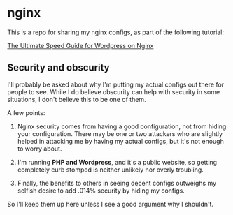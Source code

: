 nginx
=====

This is a repo for sharing my nginx configs, as part of the following tutorial:

[The Ultimate Speed Guide for Wordpress on Nginx](http://danielmiessler.com/blog/ultimate-speed-wordpress-nginx/ "nginx-speed")

## Security and obscurity

I'll probably be asked about why I'm putting my actual configs out there for people to see. While I do believe obscurity can help with security in some situations, I don't believe this to be one of them.

A few points:

1. Nginx security comes from having a good configuration, not from hiding your configuration. There may be one or two attackers who are slightly helped in attacking me by having my actual configs, but it's not enough to worry about.

2. I'm running **PHP and Wordpress**, and it's a public website, so getting completely curb stomped is neither unlikely nor overly troubling.

3. Finally, the benefits to others in seeing decent configs outweighs my selfish desire to add .014% security by hiding my configs.

So I'll keep them up here unless I see a good argument why I shouldn't.

